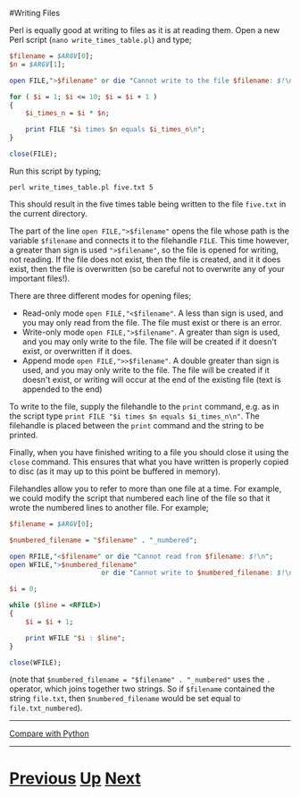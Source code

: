 #Writing Files

Perl is equally good at writing to files as it is at reading them. 
Open a new Perl script (`nano write_times_table.pl`) and type;

```perl
$filename = $ARGV[0];
$n = $ARGV[1];

open FILE,">$filename" or die "Cannot write to the file $filename: $!\n";

for ( $i = 1; $i <= 10; $i = $i + 1 )
{
    $i_times_n = $i * $n;

    print FILE "$i times $n equals $i_times_n\n";
}

close(FILE);
```

Run this script by typing;

    perl write_times_table.pl five.txt 5

This should result in the five times table being written to the file 
`five.txt` in the current directory.

The part of the line `open FILE,">$filename"` opens the file whose path is 
the variable `$filename` and connects it to the filehandle `FILE`. 
This time however, a greater than sign is used `">$filename"`, so the file 
is opened for writing, not reading. If the file does not exist, 
then the file is created, and it it does exist, then the file is
overwritten (so be careful not to overwrite any of your important files!).

There are three different modes for opening files;

* Read-only mode `open FILE,"<$filename"`. A less than sign is used, and 
you may only read from the file. The file must exist or there is an error.
* Write-only mode `open FILE,">$filename"`. A greater than sign is used, 
and you may only write to the file. The file will be created if it doesn't 
exist, or overwritten if it does.
* Append mode `open FILE,">>$filename"`. A double greater than sign is used, 
and you may only write to the file. The file will be created if it doesn't 
exist, or writing will occur at the end of the existing file (text is appended to the end)

To write to the file, supply the filehandle to the `print` command, e.g. as in 
the script type `print FILE "$i times $n equals $i_times_n\n"`. The filehandle 
is placed between the `print` command and the string to be printed.

Finally, when you have finished writing to a file you should close it using the 
`close` command. This ensures that what you have written is properly copied to 
disc (as it may up to this point be buffered in memory).

Filehandles allow you to refer to more than one file at a time. For example, 
we could modify the script that numbered each line of the file so that it wrote 
the numbered lines to another file. For example;

```perl
$filename = $ARGV[0];

$numbered_filename = "$filename" . "_numbered";

open RFILE,"<$filename" or die "Cannot read from $filename: $!\n";
open WFILE,">$numbered_filename" 
                       or die "Cannot write to $numbered_filename: $!\n";

$i = 0;

while ($line = <RFILE>)
{
    $i = $i + 1;

    print WFILE "$i : $line";
}

close(WFILE);
```

(note that `$numbered_filename = "$filename" . "_numbered"` uses the `.` operator, 
which joins together two strings. So if `$filename` contained the string `file.txt`, 
then `$numbered_filename` would be set equal to `file.txt_numbered`).

***

[Compare with Python](../beginning_python/writing.md)

***

# [Previous](files.md) [Up](README.md) [Next](splitting.md)

